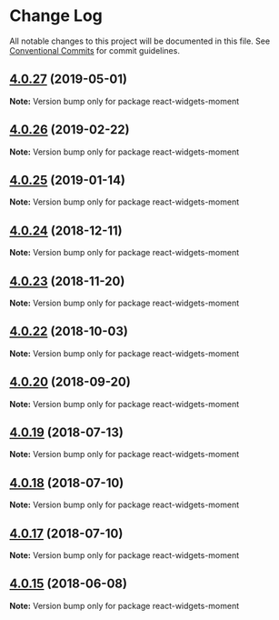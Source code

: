 # Change Log

All notable changes to this project will be documented in this file.
See [Conventional Commits](https://conventionalcommits.org) for commit guidelines.

## [4.0.27](https://github.com/jquense/react-widgets/compare/react-widgets-moment@4.0.26...react-widgets-moment@4.0.27) (2019-05-01)

**Note:** Version bump only for package react-widgets-moment





## [4.0.26](https://github.com/jquense/react-widgets/compare/react-widgets-moment@4.0.25...react-widgets-moment@4.0.26) (2019-02-22)

**Note:** Version bump only for package react-widgets-moment





<a name="4.0.25"></a>
## [4.0.25](https://github.com/jquense/react-widgets/compare/react-widgets-moment@4.0.24...react-widgets-moment@4.0.25) (2019-01-14)




**Note:** Version bump only for package react-widgets-moment

<a name="4.0.24"></a>
## [4.0.24](https://github.com/jquense/react-widgets/compare/react-widgets-moment@4.0.23...react-widgets-moment@4.0.24) (2018-12-11)




**Note:** Version bump only for package react-widgets-moment

<a name="4.0.23"></a>
## [4.0.23](https://github.com/jquense/react-widgets/compare/react-widgets-moment@4.0.22...react-widgets-moment@4.0.23) (2018-11-20)




**Note:** Version bump only for package react-widgets-moment

<a name="4.0.22"></a>
## [4.0.22](https://github.com/jquense/react-widgets/compare/react-widgets-moment@4.0.21...react-widgets-moment@4.0.22) (2018-10-03)




**Note:** Version bump only for package react-widgets-moment

<a name="4.0.20"></a>
## [4.0.20](https://github.com/jquense/react-widgets/compare/react-widgets-moment@4.0.19...react-widgets-moment@4.0.20) (2018-09-20)




**Note:** Version bump only for package react-widgets-moment

<a name="4.0.19"></a>
## [4.0.19](https://github.com/jquense/react-widgets/compare/react-widgets-moment@4.0.18...react-widgets-moment@4.0.19) (2018-07-13)




**Note:** Version bump only for package react-widgets-moment

<a name="4.0.18"></a>
## [4.0.18](https://github.com/jquense/react-widgets/compare/react-widgets-moment@4.0.17...react-widgets-moment@4.0.18) (2018-07-10)




**Note:** Version bump only for package react-widgets-moment

<a name="4.0.17"></a>
## [4.0.17](https://github.com/jquense/react-widgets/compare/react-widgets-moment@4.0.16...react-widgets-moment@4.0.17) (2018-07-10)




**Note:** Version bump only for package react-widgets-moment

<a name="4.0.15"></a>
## [4.0.15](https://github.com/jquense/react-widgets/compare/react-widgets-moment@4.0.14...react-widgets-moment@4.0.15) (2018-06-08)




**Note:** Version bump only for package react-widgets-moment
